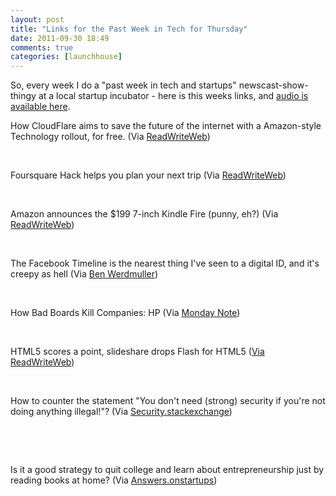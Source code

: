 ```yaml
---
layout: post
title: "Links for the Past Week in Tech for Thursday"
date: 2011-09-30 18:49
comments: true
categories: [launchhouse] 
---
```


<p>So, every week I do a "past week in tech and startups" newscast-show-thingy at a local startup incubator - here is this weeks links, and <a href="http://media.jamesrgifford.com/audio-for-the-week-in-tech-for-thursday-septe">audio is available here</a>.</p>
<p>How CloudFlare aims to save the future of the internet with a Amazon-style Technology rollout, for free. <!--more-->(Via <a href="http://www.readwriteweb.com/archives/how_exploding_startup_cloudflare_aims_to_save_the.php">ReadWriteWeb</a>)</p>
<p>&nbsp;</p>
<p>Foursquare Hack helps you plan your next trip (Via <a href="http://www.readwriteweb.com/archives/foursquare_hack_plan_my_next_trip.php">ReadWriteWeb</a>)</p>
<p>&nbsp;</p>
<p>Amazon announces the $199 7-inch Kindle Fire (punny, eh?) (Via <a href="http://www.readwriteweb.com/archives/amazon_announces_the_kindle_fire_tablet.php">ReadWriteWeb</a>)</p>
<p>&nbsp;</p>
<p>The Facebook Timeline is the nearest thing I've seen to a digital ID, and it's creepy as hell (Via <a href="http://benwerd.com/2011/09/facebook-timeline-nearest-digital-identity-creepy-hell/">Ben Werdmuller</a>)</p>
<p>&nbsp;</p>
<p>How Bad Boards Kill Companies: HP (Via <a href="http://www.mondaynote.com/2011/09/25/how-bad-boards-kill-companies-hp/">Monday Note</a>)</p>
<p>&nbsp;</p>
<p>HTML5 scores a point, slideshare drops Flash for HTML5 (<a href="http://www.readwriteweb.com/archives/slideshare_html5_website_presentation_embeds.php">Via ReadWriteWeb</a>)</p>
<p>&nbsp;</p>
<p>How to counter the statement "You don't need (strong) security if you're not doing anything illegal!"? (Via <a href="http://security.stackexchange.com/q/7539/4276">Security.stackexchange</a>)</p>
<p>&nbsp;</p>
<p>&nbsp;</p>
<p>Is it a good strategy to quit college and learn about entrepreneurship just by reading books at home? (Via <a href="http://answers.onstartups.com/q/30632/12807">Answers.onstartups</a>)</p>
